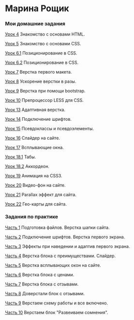 
# Марина Рощик
### Мои домашние задания

[Урок 4](roschik.github.io/lesson_4/ "ДЗ к уроку 4") Знакомство с основами HTML.

[Урок 5](roschik.github.io/lesson_5/ "ДЗ к уроку 5") Знакомство с основами CSS.

[Урок 6.1](roschik.github.io/lesson_6/task-1/ "ДЗ к уроку 6.1") Позиционирование в CSS.

[Урок 6.2](roschik.github.io/lesson_6/task-2/ "ДЗ к уроку 6.2") Позиционирование в CSS.

[Урок 7](roschik.github.io/lesson_7/ "ДЗ к уроку 7") Верстка первого макета.

[Урок 8](roschik.github.io/lesson_8/ "ДЗ к уроку 8") Ускорение верстки в разы.

[Урок 9](roschik.github.io/lesson_9/ "ДЗ к уроку 9") Верстка при помощи bootstrap.

[Урок 10](https://roschik.github.io/lesson_10/main.less "ДЗ к уроку 10") Препроцессор LESS для CSS.

[Урок 13](https://roschik.github.io/lesson_13/ "ДЗ к уроку 13") Адаптивная верстка.

[Урок 14](https://roschik.github.io/lesson_14/ "ДЗ к уроку 14") Подключение шрифтов.

[Урок 15](https://roschik.github.io/lesson_15/ "ДЗ к уроку 15") Псевдоклассы и псевдоэлементы.

[Урок 16](https://roschik.github.io/lesson_16/ "ДЗ к уроку 16") Слайдер на сайте.

[Урок 17](https://roschik.github.io/lesson_17/ "ДЗ к уроку 17") Всплывающие окна.

[Урок 18.1](https://roschik.github.io/lesson_18_1/ "ДЗ к уроку 18.1") Табы.

[Урок 18.2](https://roschik.github.io/lesson_18_2/ "ДЗ к уроку 18.2") Аккордеон.

[Урок 19](https://roschik.github.io/lesson_19/ "ДЗ к уроку 19") Анимация на CSS3.

[Урок 20](https://roschik.github.io/lesson_20/ "ДЗ к уроку 20") Видео-фон на сайте.

[Урок 21](https://roschik.github.io/lesson_21/ "ДЗ к уроку 21") Parallax эффект для сайта.

[Урок 22](https://roschik.github.io/lesson_22/ "ДЗ к уроку 22") Гео-карты для сайта.


### Задания по практике
[Часть 1](roschik.github.io/practice_1 "Практика. 1 часть") Подготовка файлов. Верстка шапки сайта.

[Часть 2](https://roschik.github.io/practice_2/ "Практика. 2 часть") Подключение шрифтов. Верстка первого экрана.

[Часть 3](https://roschik.github.io/practice_3/ "Практика. 3 часть") Эффекты при наведении и адаптив первого экрана.

[Часть 4](https://roschik.github.io/practice_4/ "Практика. 4 часть") Верстка блока с преимуществами. Слайдер.

[Часть 5](https://roschik.github.io/practice_5/ "Практика. 5 часть") Верстка всплывающих окон на сайте.

[Часть 6](https://roschik.github.io/practice_6/ "Практика. 6 часть") Верстка блока с ценами.

[Часть 7](https://roschik.github.io/practice_7/ "Практика. 7 часть") Верстка блока с отзывами.

[Часть 8](https://roschik.github.io/practice_8/ "Практика. 8 часть") Доверстали блок с отзывами.

[Часть 9](https://roschik.github.io/practice_9/ "Практика. 9 часть") Верстаем схему работы и все включено.

[Часть 10](https://roschik.github.io/practice_10/ "Практика. 10 часть") Верстаем блок "Развеиваем сомнения".


